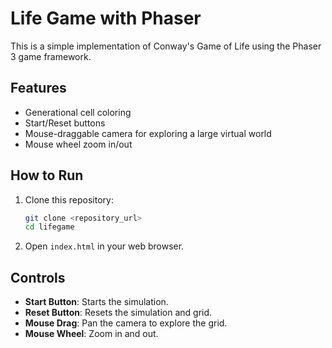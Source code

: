 # Life Game with Phaser

This is a simple implementation of Conway's Game of Life using the Phaser 3 game framework.

## Features

*   Generational cell coloring
*   Start/Reset buttons
*   Mouse-draggable camera for exploring a large virtual world
*   Mouse wheel zoom in/out

## How to Run

1.  Clone this repository:
    ```bash
    git clone <repository_url>
    cd lifegame
    ```
2.  Open `index.html` in your web browser.

## Controls

*   **Start Button**: Starts the simulation.
*   **Reset Button**: Resets the simulation and grid.
*   **Mouse Drag**: Pan the camera to explore the grid.
*   **Mouse Wheel**: Zoom in and out.
